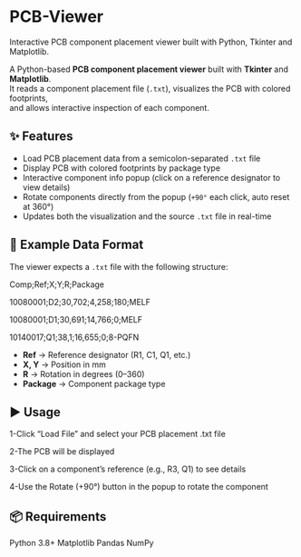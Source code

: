 # PCB-Viewer
Interactive PCB component placement viewer built with Python, Tkinter and Matplotlib.

A Python-based **PCB component placement viewer** built with **Tkinter** and **Matplotlib**.  
It reads a component placement file (`.txt`), visualizes the PCB with colored footprints,  
and allows interactive inspection of each component.

## ✨ Features
- Load PCB placement data from a semicolon-separated `.txt` file  
- Display PCB with colored footprints by package type  
- Interactive component info popup (click on a reference designator to view details)  
- Rotate components directly from the popup (`+90°` each click, auto reset at 360°)  
- Updates both the visualization and the source `.txt` file in real-time  

## 📂 Example Data Format
The viewer expects a `.txt` file with the following structure:

Comp;Ref;X;Y;R;Package

10080001;D2;30,702;4,258;180;MELF

10080001;D1;30,691;14,766;0;MELF

10140017;Q1;38,1;16,655;0;8-PQFN

- **Ref** → Reference designator (R1, C1, Q1, etc.)  
- **X, Y** → Position in mm  
- **R** → Rotation in degrees (0–360)  
- **Package** → Component package type  

## ▶️ Usage
1-Click “Load File” and select your PCB placement .txt file

2-The PCB will be displayed

3-Click on a component’s reference (e.g., R3, Q1) to see details

4-Use the Rotate (+90°) button in the popup to rotate the component

## 📦 Requirements
Python 3.8+
Matplotlib
Pandas
NumPy
